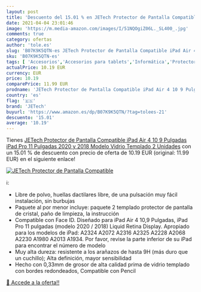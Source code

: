 ```yaml
---
layout: post
title: 'Descuento del 15.01 % en JETech Protector de Pantalla Compatible '
date: 2021-04-04 23:01:46
image: 'https://m.media-amazon.com/images/I/51NQOgiZ06L._SL400_.jpg'
comments: true
category: ofertas
author: 'tole.es'
slug: 'B07K9K5QTN-es JETech Protector de Pantalla Compatible iPad Air 4 10 9...'
sku: 'B07K9K5QTN-es'
tags: [ 'Accesorios','Accesorios para tablets','Informática','Protectores de pantalla para tablets','ipad','jetech', ]
actualPrice: 10.19 EUR
currency: EUR
price: 10.19
comparePrice: 11.99 EUR
prodname: 'JETech Protector de Pantalla Compatible iPad Air 4 10 9 Pulgadas  iPad Pro 11 Pulgadas  2020 y 2018 Modelo   Vidrio Templado  2 Unidades'
country: 'es'
flag: '🇪🇸'
brand: 'JETech'
buyurl: 'https://www.amazon.es/dp/B07K9K5QTN/?tag=tolees-21'
descuento: '15.01'
average: '10.19'
---
```


Tienes [JETech Protector de Pantalla Compatible iPad Air 4 10 9 Pulgadas  iPad Pro 11 Pulgadas  2020 y 2018 Modelo   Vidrio Templado  2 Unidades](https://www.amazon.es/dp/B07K9K5QTN/?tag=tolees-21) con un 15.01 % de descuento con precio de oferta de 10.19 EUR (original: 11.99 EUR) en el siguiente enlace!

[![JETech Protector de Pantalla Compatible ](https://m.media-amazon.com/images/I/51NQOgiZ06L._SL400_.jpg)](https://www.amazon.es/dp/B07K9K5QTN/?tag=tolees-21)

ℹ️:

- Libre de polvo, huellas dactilares libre, de una pulsación muy fácil instalación, sin burbujas
- Paquete al por menor incluye: paquete 2 templado protector de pantalla de cristal, paño de limpieza, la instrucción
- Compatible con Face ID. Diseñado para iPad Air 4 10,9 Pulgadas, iPad Pro 11 pulgadas (modelo 2020 / 2018) Liquid Retina Display. Apropiado para los modelos de iPad: A2324 A2072 A2316 A2325 A2228 A2068 A2230 A1980 A2013 A1934. Por favor, revise la parte inferior de su iPad para encontrar el número de modelo
- Muy alta dureza: resistente a los arañazos de hasta 9H (más duro que un cuchillo); Alta definición, mayor sensibilidad
- Hecho con 0,33mm de grosor de alta calidad prima de vidrio templado con bordes redondeados, Compatible con Pencil

[🛒 Accede a la oferta!!](https://www.amazon.es/dp/B07K9K5QTN/?tag=tolees-21)
